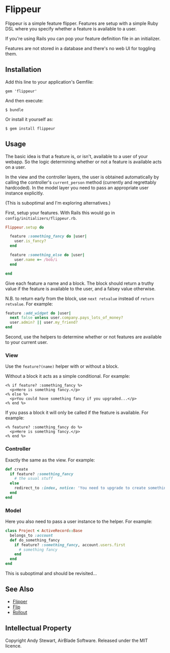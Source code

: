 # Flippeur

Flippeur is a simple feature flipper.  Features are setup with a simple Ruby DSL where you specify whether a feature is available to a user.

If you're using Rails you can pop your feature definition file in an initializer.

Features are not stored in a database and there's no web UI for toggling them.

## Installation

Add this line to your application's Gemfile:

    gem 'flippeur'

And then execute:

    $ bundle

Or install it yourself as:

    $ gem install flippeur

## Usage

The basic idea is that a feature is, or isn't, available to a user of your webapp.  So the logic determining whether or not a feature is available acts on a user.

In the view and the controller layers, the user is obtained automatically by calling the controller's `current_person` method (currently and regrettably hardcoded).  In the model layer you need to pass an appropriate user instance explicitly.

(This is suboptimal and I'm exploring alternatives.)

First, setup your features.  With Rails this would go in `config/initializers/flippeur.rb`.

```ruby
Flippeur.setup do

  feature :something_fancy do |user|
    user.is_fancy?
  end

  feature :something_else do |user|
    user.name =~ /bob/i
  end

end
```

Give each feature a name and a block.  The block should return a truthy value if the feature is available to the user, and a falsey value otherwise.

N.B. to return early from the block, use `next retvalue` instead of `return retvalue`.  For example:

```ruby
feature :add_widget do |user|
  next false unless user.company.pays_lots_of_money?
  user.admin? || user.my_friend?
end
```

Second, use the helpers to determine whether or not features are available to your current user.

### View

Use the `feature?(name)` helper with or without a block.

Without a block it acts as a simple conditional.  For example:

```erb
<% if feature? :something_fancy %>
  <p>Here is something fancy.</p>
<% else %>
  <p>You could have something fancy if you upgraded...</p>
<% end %>
```

If you pass a block it will only be called if the feature is available.  For example:

```erb
<% feature? :something_fancy do %>
  <p>Here is something fancy.</p>
<% end %>
```

### Controller

Exactly the same as the view.  For example:

```ruby
def create
  if feature? :something_fancy
    # the usual stuff
  else
    redirect_to :index, notice: 'You need to upgrade to create something fancy.'
  end
end
```

### Model

Here you also need to pass a user instance to the helper.  For example:

```ruby
class Project < ActiveRecord::Base
  belongs_to :account
  def do_something_fancy
    if feature? :something_fancy, account.users.first
      # something fancy
    end
  end
end
```

This is suboptimal and should be revisited...


## See Also

* [Flipper](https://github.com/jnunemaker/flipper)
* [Flip](https://github.com/pda/flip)
* [Rollout](https://github.com/jamesgolick/rollout)


## Intellectual Property

Copyright Andy Stewart, AirBlade Software.  Released under the MIT licence.

